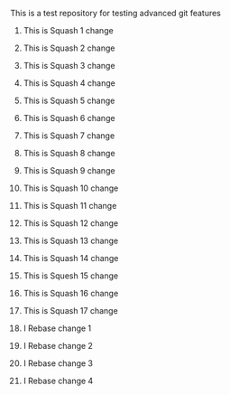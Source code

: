 This is a test repository for testing advanced git features

1. This is Squash 1 change

2. This is Squash 2 change

3. This is Squash 3 change

4. This is Squash 4 change

5. This is Squash 5 change

6. This is Squash 6 change

7. This is Squash 7 change

8. This is Squash 8 change

9. This is Squash 9 change

10. This is Squash 10 change

11. This is Squash 11 change

12. This is Squash 12 change

13. This is Squash 13 change

14. This is Squash 14 change

15. This is Squesh 15 change

16. This is Squash 16 change

17. This is Squash 17 change

18. I Rebase change 1

19. I Rebase change 2

20. I Rebase change 3

21. I Rebase change 4
